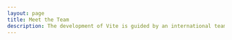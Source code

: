 ```yaml
---
layout: page
title: Meet the Team
description: The development of Vite is guided by an international team.
---
```


<script setup>
import {
  VPTeamPage,
  VPTeamPageSection,
  VPTeamMembers
} from 'vitepress/theme'
const members =[
  {
    avatar: 'https://avatars.githubusercontent.com/u/29226317?v=4',
    name: 'ZXLee',
    title: '福建 · 福州',
    links: [
      { icon: 'github', link: 'https://github.com/SmileZXLee' },
      { icon: {
        svg: `<svg  class="icon" viewBox="0 0 1024 1024" version="1.1" xmlns="http://www.w3.org/2000/svg"  width="24" height="24"><path d="M512 1024C229.222 1024 0 794.778 0 512S229.222 0 512 0s512 229.222 512 512-229.222 512-512 512z m259.149-568.883h-290.74a25.293 25.293 0 0 0-25.292 25.293l-0.026 63.206c0 13.952 11.315 25.293 25.267 25.293h177.024c13.978 0 25.293 11.315 25.293 25.267v12.646a75.853 75.853 0 0 1-75.853 75.853h-240.23a25.293 25.293 0 0 1-25.267-25.293V417.203a75.853 75.853 0 0 1 75.827-75.853h353.946a25.293 25.293 0 0 0 25.267-25.292l0.077-63.207a25.293 25.293 0 0 0-25.268-25.293H417.152a189.62 189.62 0 0 0-189.62 189.645V771.15c0 13.977 11.316 25.293 25.294 25.293h372.94a170.65 170.65 0 0 0 170.65-170.65V480.384a25.293 25.293 0 0 0-25.293-25.267z" ></path></svg>`
      }, link: 'https://github.com/SmileZXLee' },
      { icon: {
        svg: `<svg t="1693581414975" class="icon" viewBox="0 0 1024 1024" version="1.1" xmlns="http://www.w3.org/2000/svg" p-id="6476" width="24" height="24"><path d="M512 0C230.4 0 0 230.4 0 512s230.4 512 512 512 512-230.4 512-512-230.4-512-512-512z m70.4 678.4l-128 108.8c-25.6 19.2-57.6 32-89.6 32-44.8 0-89.6-19.2-121.6-57.6-57.6-64-51.2-160 6.4-211.2l64-51.2c12.8-12.8 38.4-12.8 51.2 6.4 12.8 12.8 12.8 38.4-6.4 51.2l-64 51.2c-32 25.6-32 70.4 0 108.8 32 32 76.8 44.8 108.8 19.2l128-108.8c32-25.6 32-70.4 0-108.8-12.8-19.2-6.4-44.8 6.4-57.6 19.2-12.8 38.4-12.8 51.2 6.4 57.6 64 51.2 160-6.4 211.2z m211.2-179.2l-64 51.2c-12.8 12.8-38.4 12.8-51.2-6.4-12.8-12.8-12.8-38.4 6.4-51.2l64-51.2c32-25.6 32-70.4 0-108.8-32-32-76.8-44.8-108.8-19.2L512 422.4c-19.2 12.8-25.6 32-25.6 51.2s6.4 44.8 19.2 57.6 12.8 38.4-6.4 51.2c-12.8 6.4-38.4 12.8-57.6-6.4-25.6-32-32-64-32-102.4s19.2-76.8 51.2-102.4l128-108.8c57.6-51.2 153.6-38.4 211.2 25.6 57.6 64 51.2 160-6.4 211.2z" p-id="6477"></path></svg>`
      }, link: 'https://zxlee.cn' },
    ],
  }, {
    avatar: 'https://api.vvhan.com/api/avatar?type=nan',
    name: 'Leibinbin',
    title: '湖北 · 武汉',
    links: [
      { icon: {
        svg: `<svg t="1693581414975" class="icon" viewBox="0 0 1024 1024" version="1.1" xmlns="http://www.w3.org/2000/svg" p-id="6476" width="24" height="24"><path d="M512 0C230.4 0 0 230.4 0 512s230.4 512 512 512 512-230.4 512-512-230.4-512-512-512z m70.4 678.4l-128 108.8c-25.6 19.2-57.6 32-89.6 32-44.8 0-89.6-19.2-121.6-57.6-57.6-64-51.2-160 6.4-211.2l64-51.2c12.8-12.8 38.4-12.8 51.2 6.4 12.8 12.8 12.8 38.4-6.4 51.2l-64 51.2c-32 25.6-32 70.4 0 108.8 32 32 76.8 44.8 108.8 19.2l128-108.8c32-25.6 32-70.4 0-108.8-12.8-19.2-6.4-44.8 6.4-57.6 19.2-12.8 38.4-12.8 51.2 6.4 57.6 64 51.2 160-6.4 211.2z m211.2-179.2l-64 51.2c-12.8 12.8-38.4 12.8-51.2-6.4-12.8-12.8-12.8-38.4 6.4-51.2l64-51.2c32-25.6 32-70.4 0-108.8-32-32-76.8-44.8-108.8-19.2L512 422.4c-19.2 12.8-25.6 32-25.6 51.2s6.4 44.8 19.2 57.6 12.8 38.4-6.4 51.2c-12.8 6.4-38.4 12.8-57.6-6.4-25.6-32-32-64-32-102.4s19.2-76.8 51.2-102.4l128-108.8c57.6-51.2 153.6-38.4 211.2 25.6 57.6 64 51.2 160-6.4 211.2z" p-id="6477"></path></svg>`
      }, link: 'https://blog.csdn.net/m0_56844632?type=blog' },
    ],
  }, {
    avatar: 'https://doc.ahuaaa.cn/common/kewohuixiang.jpg',
    name: '可我会像',
    title: '广东 · 广州',
    links: [
      { icon: {
        svg: `<svg t="1693581414975" class="icon" viewBox="0 0 1024 1024" version="1.1" xmlns="http://www.w3.org/2000/svg" p-id="6476" width="24" height="24"><path d="M512 0C230.4 0 0 230.4 0 512s230.4 512 512 512 512-230.4 512-512-230.4-512-512-512z m70.4 678.4l-128 108.8c-25.6 19.2-57.6 32-89.6 32-44.8 0-89.6-19.2-121.6-57.6-57.6-64-51.2-160 6.4-211.2l64-51.2c12.8-12.8 38.4-12.8 51.2 6.4 12.8 12.8 12.8 38.4-6.4 51.2l-64 51.2c-32 25.6-32 70.4 0 108.8 32 32 76.8 44.8 108.8 19.2l128-108.8c32-25.6 32-70.4 0-108.8-12.8-19.2-6.4-44.8 6.4-57.6 19.2-12.8 38.4-12.8 51.2 6.4 57.6 64 51.2 160-6.4 211.2z m211.2-179.2l-64 51.2c-12.8 12.8-38.4 12.8-51.2-6.4-12.8-12.8-12.8-38.4 6.4-51.2l64-51.2c32-25.6 32-70.4 0-108.8-32-32-76.8-44.8-108.8-19.2L512 422.4c-19.2 12.8-25.6 32-25.6 51.2s6.4 44.8 19.2 57.6 12.8 38.4-6.4 51.2c-12.8 6.4-38.4 12.8-57.6-6.4-25.6-32-32-64-32-102.4s19.2-76.8 51.2-102.4l128-108.8c57.6-51.2 153.6-38.4 211.2 25.6 57.6 64 51.2 160-6.4 211.2z" p-id="6477"></path></svg>`
      }, link: 'https://ext.dcloud.net.cn/publisher?id=356088' },
    ],
  }, {
    avatar: 'https://doc.ahuaaa.cn/common/ww.jpg',
    name: 'ww',
    title: '广东 · 深圳',
  },{
    avatar: 'https://doc.ahuaaa.cn/common/nroy.png',
    name: 'Nory',
    title: '广东 · 广州',
    links: [
      { icon: 'github', link: 'https://github.com/nroyliu' },
      { icon: {
        svg: `<svg  class="icon" viewBox="0 0 1024 1024" version="1.1" xmlns="http://www.w3.org/2000/svg"  width="24" height="24"><path d="M512 1024C229.222 1024 0 794.778 0 512S229.222 0 512 0s512 229.222 512 512-229.222 512-512 512z m259.149-568.883h-290.74a25.293 25.293 0 0 0-25.292 25.293l-0.026 63.206c0 13.952 11.315 25.293 25.267 25.293h177.024c13.978 0 25.293 11.315 25.293 25.267v12.646a75.853 75.853 0 0 1-75.853 75.853h-240.23a25.293 25.293 0 0 1-25.267-25.293V417.203a75.853 75.853 0 0 1 75.827-75.853h353.946a25.293 25.293 0 0 0 25.267-25.292l0.077-63.207a25.293 25.293 0 0 0-25.268-25.293H417.152a189.62 189.62 0 0 0-189.62 189.645V771.15c0 13.977 11.316 25.293 25.294 25.293h372.94a170.65 170.65 0 0 0 170.65-170.65V480.384a25.293 25.293 0 0 0-25.293-25.267z" ></path></svg>`
      }, link: 'https://gitee.com/nroy' },
      { icon: {
        svg: `<svg t="1693581414975" class="icon" viewBox="0 0 1024 1024" version="1.1" xmlns="http://www.w3.org/2000/svg" p-id="6476" width="24" height="24"><path d="M512 0C230.4 0 0 230.4 0 512s230.4 512 512 512 512-230.4 512-512-230.4-512-512-512z m70.4 678.4l-128 108.8c-25.6 19.2-57.6 32-89.6 32-44.8 0-89.6-19.2-121.6-57.6-57.6-64-51.2-160 6.4-211.2l64-51.2c12.8-12.8 38.4-12.8 51.2 6.4 12.8 12.8 12.8 38.4-6.4 51.2l-64 51.2c-32 25.6-32 70.4 0 108.8 32 32 76.8 44.8 108.8 19.2l128-108.8c32-25.6 32-70.4 0-108.8-12.8-19.2-6.4-44.8 6.4-57.6 19.2-12.8 38.4-12.8 51.2 6.4 57.6 64 51.2 160-6.4 211.2z m211.2-179.2l-64 51.2c-12.8 12.8-38.4 12.8-51.2-6.4-12.8-12.8-12.8-38.4 6.4-51.2l64-51.2c32-25.6 32-70.4 0-108.8-32-32-76.8-44.8-108.8-19.2L512 422.4c-19.2 12.8-25.6 32-25.6 51.2s6.4 44.8 19.2 57.6 12.8 38.4-6.4 51.2c-12.8 6.4-38.4 12.8-57.6-6.4-25.6-32-32-64-32-102.4s19.2-76.8 51.2-102.4l128-108.8c57.6-51.2 153.6-38.4 211.2 25.6 57.6 64 51.2 160-6.4 211.2z" p-id="6477"></path></svg>`
      }, link: 'https://www.nnnuo.com/' },
    ],
  }, {
    avatar: 'https://doc.ahuaaa.cn/common/xxstar.jpg',
    name: 'Star',
    title: '湖南 · 常德',
    links: [
      { icon: 'github', link: 'https://github.com/ahua666' },
      { icon: {
        svg: `<svg  class="icon" viewBox="0 0 1024 1024" version="1.1" xmlns="http://www.w3.org/2000/svg"  width="24" height="24"><path d="M512 1024C229.222 1024 0 794.778 0 512S229.222 0 512 0s512 229.222 512 512-229.222 512-512 512z m259.149-568.883h-290.74a25.293 25.293 0 0 0-25.292 25.293l-0.026 63.206c0 13.952 11.315 25.293 25.267 25.293h177.024c13.978 0 25.293 11.315 25.293 25.267v12.646a75.853 75.853 0 0 1-75.853 75.853h-240.23a25.293 25.293 0 0 1-25.267-25.293V417.203a75.853 75.853 0 0 1 75.827-75.853h353.946a25.293 25.293 0 0 0 25.267-25.292l0.077-63.207a25.293 25.293 0 0 0-25.268-25.293H417.152a189.62 189.62 0 0 0-189.62 189.645V771.15c0 13.977 11.316 25.293 25.294 25.293h372.94a170.65 170.65 0 0 0 170.65-170.65V480.384a25.293 25.293 0 0 0-25.293-25.267z" ></path></svg>`
      }, link: 'https://gitee.com/ahuaaa' },
      { icon: {
        svg: `<svg t="1693581414975" class="icon" viewBox="0 0 1024 1024" version="1.1" xmlns="http://www.w3.org/2000/svg" p-id="6476" width="24" height="24"><path d="M512 0C230.4 0 0 230.4 0 512s230.4 512 512 512 512-230.4 512-512-230.4-512-512-512z m70.4 678.4l-128 108.8c-25.6 19.2-57.6 32-89.6 32-44.8 0-89.6-19.2-121.6-57.6-57.6-64-51.2-160 6.4-211.2l64-51.2c12.8-12.8 38.4-12.8 51.2 6.4 12.8 12.8 12.8 38.4-6.4 51.2l-64 51.2c-32 25.6-32 70.4 0 108.8 32 32 76.8 44.8 108.8 19.2l128-108.8c32-25.6 32-70.4 0-108.8-12.8-19.2-6.4-44.8 6.4-57.6 19.2-12.8 38.4-12.8 51.2 6.4 57.6 64 51.2 160-6.4 211.2z m211.2-179.2l-64 51.2c-12.8 12.8-38.4 12.8-51.2-6.4-12.8-12.8-12.8-38.4 6.4-51.2l64-51.2c32-25.6 32-70.4 0-108.8-32-32-76.8-44.8-108.8-19.2L512 422.4c-19.2 12.8-25.6 32-25.6 51.2s6.4 44.8 19.2 57.6 12.8 38.4-6.4 51.2c-12.8 6.4-38.4 12.8-57.6-6.4-25.6-32-32-64-32-102.4s19.2-76.8 51.2-102.4l128-108.8c57.6-51.2 153.6-38.4 211.2 25.6 57.6 64 51.2 160-6.4 211.2z" p-id="6477"></path></svg>`
      }, link: 'https://blog.ahuaaa.cn/' },
    ],
  },  {
    avatar: 'https://api.vvhan.com/api/avatar?type=dm',
    name: 'Hankli',
    title: '广东 · 广州',
    links: [
      { icon: {
        svg: `<svg t="1693581414975" class="icon" viewBox="0 0 1024 1024" version="1.1" xmlns="http://www.w3.org/2000/svg" p-id="6476" width="24" height="24"><path d="M512 0C230.4 0 0 230.4 0 512s230.4 512 512 512 512-230.4 512-512-230.4-512-512-512z m70.4 678.4l-128 108.8c-25.6 19.2-57.6 32-89.6 32-44.8 0-89.6-19.2-121.6-57.6-57.6-64-51.2-160 6.4-211.2l64-51.2c12.8-12.8 38.4-12.8 51.2 6.4 12.8 12.8 12.8 38.4-6.4 51.2l-64 51.2c-32 25.6-32 70.4 0 108.8 32 32 76.8 44.8 108.8 19.2l128-108.8c32-25.6 32-70.4 0-108.8-12.8-19.2-6.4-44.8 6.4-57.6 19.2-12.8 38.4-12.8 51.2 6.4 57.6 64 51.2 160-6.4 211.2z m211.2-179.2l-64 51.2c-12.8 12.8-38.4 12.8-51.2-6.4-12.8-12.8-12.8-38.4 6.4-51.2l64-51.2c32-25.6 32-70.4 0-108.8-32-32-76.8-44.8-108.8-19.2L512 422.4c-19.2 12.8-25.6 32-25.6 51.2s6.4 44.8 19.2 57.6 12.8 38.4-6.4 51.2c-12.8 6.4-38.4 12.8-57.6-6.4-25.6-32-32-64-32-102.4s19.2-76.8 51.2-102.4l128-108.8c57.6-51.2 153.6-38.4 211.2 25.6 57.6 64 51.2 160-6.4 211.2z" p-id="6477"></path></svg>`
      }, link: 'http://www.hankli.top' },
    ],
  },{
    avatar: 'https://doc.ahuaaa.cn/common/xiaoxu.png',
    name: '小许同学',
    title: '河南 · 郑州',
    links: [
      { icon: {
        svg: `<svg t="1693581414975" class="icon" viewBox="0 0 1024 1024" version="1.1" xmlns="http://www.w3.org/2000/svg" p-id="6476" width="24" height="24"><path d="M512 0C230.4 0 0 230.4 0 512s230.4 512 512 512 512-230.4 512-512-230.4-512-512-512z m70.4 678.4l-128 108.8c-25.6 19.2-57.6 32-89.6 32-44.8 0-89.6-19.2-121.6-57.6-57.6-64-51.2-160 6.4-211.2l64-51.2c12.8-12.8 38.4-12.8 51.2 6.4 12.8 12.8 12.8 38.4-6.4 51.2l-64 51.2c-32 25.6-32 70.4 0 108.8 32 32 76.8 44.8 108.8 19.2l128-108.8c32-25.6 32-70.4 0-108.8-12.8-19.2-6.4-44.8 6.4-57.6 19.2-12.8 38.4-12.8 51.2 6.4 57.6 64 51.2 160-6.4 211.2z m211.2-179.2l-64 51.2c-12.8 12.8-38.4 12.8-51.2-6.4-12.8-12.8-12.8-38.4 6.4-51.2l64-51.2c32-25.6 32-70.4 0-108.8-32-32-76.8-44.8-108.8-19.2L512 422.4c-19.2 12.8-25.6 32-25.6 51.2s6.4 44.8 19.2 57.6 12.8 38.4-6.4 51.2c-12.8 6.4-38.4 12.8-57.6-6.4-25.6-32-32-64-32-102.4s19.2-76.8 51.2-102.4l128-108.8c57.6-51.2 153.6-38.4 211.2 25.6 57.6 64 51.2 160-6.4 211.2z" p-id="6477"></path></svg>`
      }, link: 'https://blog.csdn.net/weixin_55176089?type=blog' },
    ],
  },{
    avatar: 'https://doc.ahuaaa.cn/common/tu.jpg',
    name: '弃续',
    title: '广东 · 广州',
    links: [
      { icon: {
        svg: `<svg t="1693581414975" class="icon" viewBox="0 0 1024 1024" version="1.1" xmlns="http://www.w3.org/2000/svg" p-id="6476" width="24" height="24"><path d="M512 0C230.4 0 0 230.4 0 512s230.4 512 512 512 512-230.4 512-512-230.4-512-512-512z m70.4 678.4l-128 108.8c-25.6 19.2-57.6 32-89.6 32-44.8 0-89.6-19.2-121.6-57.6-57.6-64-51.2-160 6.4-211.2l64-51.2c12.8-12.8 38.4-12.8 51.2 6.4 12.8 12.8 12.8 38.4-6.4 51.2l-64 51.2c-32 25.6-32 70.4 0 108.8 32 32 76.8 44.8 108.8 19.2l128-108.8c32-25.6 32-70.4 0-108.8-12.8-19.2-6.4-44.8 6.4-57.6 19.2-12.8 38.4-12.8 51.2 6.4 57.6 64 51.2 160-6.4 211.2z m211.2-179.2l-64 51.2c-12.8 12.8-38.4 12.8-51.2-6.4-12.8-12.8-12.8-38.4 6.4-51.2l64-51.2c32-25.6 32-70.4 0-108.8-32-32-76.8-44.8-108.8-19.2L512 422.4c-19.2 12.8-25.6 32-25.6 51.2s6.4 44.8 19.2 57.6 12.8 38.4-6.4 51.2c-12.8 6.4-38.4 12.8-57.6-6.4-25.6-32-32-64-32-102.4s19.2-76.8 51.2-102.4l128-108.8c57.6-51.2 153.6-38.4 211.2 25.6 57.6 64 51.2 160-6.4 211.2z" p-id="6477"></path></svg>`
      }, link: 'https://sevensugar.com' },
    ]
  },{
    avatar: 'https://doc.ahuaaa.cn/common/LEELAA.jpg',
    name: 'Leelaa',
    title: '江苏 · 苏州',
    links: [
      { icon: {
        svg: `<svg t="1693581414975" class="icon" viewBox="0 0 1024 1024" version="1.1" xmlns="http://www.w3.org/2000/svg" p-id="6476" width="24" height="24"><path d="M512 0C230.4 0 0 230.4 0 512s230.4 512 512 512 512-230.4 512-512-230.4-512-512-512z m70.4 678.4l-128 108.8c-25.6 19.2-57.6 32-89.6 32-44.8 0-89.6-19.2-121.6-57.6-57.6-64-51.2-160 6.4-211.2l64-51.2c12.8-12.8 38.4-12.8 51.2 6.4 12.8 12.8 12.8 38.4-6.4 51.2l-64 51.2c-32 25.6-32 70.4 0 108.8 32 32 76.8 44.8 108.8 19.2l128-108.8c32-25.6 32-70.4 0-108.8-12.8-19.2-6.4-44.8 6.4-57.6 19.2-12.8 38.4-12.8 51.2 6.4 57.6 64 51.2 160-6.4 211.2z m211.2-179.2l-64 51.2c-12.8 12.8-38.4 12.8-51.2-6.4-12.8-12.8-12.8-38.4 6.4-51.2l64-51.2c32-25.6 32-70.4 0-108.8-32-32-76.8-44.8-108.8-19.2L512 422.4c-19.2 12.8-25.6 32-25.6 51.2s6.4 44.8 19.2 57.6 12.8 38.4-6.4 51.2c-12.8 6.4-38.4 12.8-57.6-6.4-25.6-32-32-64-32-102.4s19.2-76.8 51.2-102.4l128-108.8c57.6-51.2 153.6-38.4 211.2 25.6 57.6 64 51.2 160-6.4 211.2z" p-id="6477"></path></svg>`
      }, link: 'https://leelaa.cn/' },
    ]
  }, {
    avatar: 'https://api.vvhan.com/api/avatar?type=nv',
    name: 'Y',
    title: '四川 · 成都',
    links: [
      { icon: {
        svg: `<svg t="1693581414975" class="icon" viewBox="0 0 1024 1024" version="1.1" xmlns="http://www.w3.org/2000/svg" p-id="6476" width="24" height="24"><path d="M512 0C230.4 0 0 230.4 0 512s230.4 512 512 512 512-230.4 512-512-230.4-512-512-512z m70.4 678.4l-128 108.8c-25.6 19.2-57.6 32-89.6 32-44.8 0-89.6-19.2-121.6-57.6-57.6-64-51.2-160 6.4-211.2l64-51.2c12.8-12.8 38.4-12.8 51.2 6.4 12.8 12.8 12.8 38.4-6.4 51.2l-64 51.2c-32 25.6-32 70.4 0 108.8 32 32 76.8 44.8 108.8 19.2l128-108.8c32-25.6 32-70.4 0-108.8-12.8-19.2-6.4-44.8 6.4-57.6 19.2-12.8 38.4-12.8 51.2 6.4 57.6 64 51.2 160-6.4 211.2z m211.2-179.2l-64 51.2c-12.8 12.8-38.4 12.8-51.2-6.4-12.8-12.8-12.8-38.4 6.4-51.2l64-51.2c32-25.6 32-70.4 0-108.8-32-32-76.8-44.8-108.8-19.2L512 422.4c-19.2 12.8-25.6 32-25.6 51.2s6.4 44.8 19.2 57.6 12.8 38.4-6.4 51.2c-12.8 6.4-38.4 12.8-57.6-6.4-25.6-32-32-64-32-102.4s19.2-76.8 51.2-102.4l128-108.8c57.6-51.2 153.6-38.4 211.2 25.6 57.6 64 51.2 160-6.4 211.2z" p-id="6477"></path></svg>`
      }, link: 'https://www.yuque.com/zhiyu-am2tg/wygvhg' },
    ]
  },{
    avatar: 'https://doc.ahuaaa.cn/common/Mandy.png',
    name: 'Mandy',
    title: '上海 · 静安',
    links: [
      { icon: {
        svg: `<svg t="1693581414975" class="icon" viewBox="0 0 1024 1024" version="1.1" xmlns="http://www.w3.org/2000/svg" p-id="6476" width="24" height="24"><path d="M512 0C230.4 0 0 230.4 0 512s230.4 512 512 512 512-230.4 512-512-230.4-512-512-512z m70.4 678.4l-128 108.8c-25.6 19.2-57.6 32-89.6 32-44.8 0-89.6-19.2-121.6-57.6-57.6-64-51.2-160 6.4-211.2l64-51.2c12.8-12.8 38.4-12.8 51.2 6.4 12.8 12.8 12.8 38.4-6.4 51.2l-64 51.2c-32 25.6-32 70.4 0 108.8 32 32 76.8 44.8 108.8 19.2l128-108.8c32-25.6 32-70.4 0-108.8-12.8-19.2-6.4-44.8 6.4-57.6 19.2-12.8 38.4-12.8 51.2 6.4 57.6 64 51.2 160-6.4 211.2z m211.2-179.2l-64 51.2c-12.8 12.8-38.4 12.8-51.2-6.4-12.8-12.8-12.8-38.4 6.4-51.2l64-51.2c32-25.6 32-70.4 0-108.8-32-32-76.8-44.8-108.8-19.2L512 422.4c-19.2 12.8-25.6 32-25.6 51.2s6.4 44.8 19.2 57.6 12.8 38.4-6.4 51.2c-12.8 6.4-38.4 12.8-57.6-6.4-25.6-32-32-64-32-102.4s19.2-76.8 51.2-102.4l128-108.8c57.6-51.2 153.6-38.4 211.2 25.6 57.6 64 51.2 160-6.4 211.2z" p-id="6477"></path></svg>`
      }, link: 'https://www.tutudati.com/' },
    ]
  },{
    avatar: 'https://api.vvhan.com/api/avatar?class=nan',
    name: '送你一朵小红花',
    title: '吉林 · 长春',
    links: [
      { icon: {
        svg: `<svg t="1693581414975" class="icon" viewBox="0 0 1024 1024" version="1.1" xmlns="http://www.w3.org/2000/svg" p-id="6476" width="24" height="24"><path d="M512 0C230.4 0 0 230.4 0 512s230.4 512 512 512 512-230.4 512-512-230.4-512-512-512z m70.4 678.4l-128 108.8c-25.6 19.2-57.6 32-89.6 32-44.8 0-89.6-19.2-121.6-57.6-57.6-64-51.2-160 6.4-211.2l64-51.2c12.8-12.8 38.4-12.8 51.2 6.4 12.8 12.8 12.8 38.4-6.4 51.2l-64 51.2c-32 25.6-32 70.4 0 108.8 32 32 76.8 44.8 108.8 19.2l128-108.8c32-25.6 32-70.4 0-108.8-12.8-19.2-6.4-44.8 6.4-57.6 19.2-12.8 38.4-12.8 51.2 6.4 57.6 64 51.2 160-6.4 211.2z m211.2-179.2l-64 51.2c-12.8 12.8-38.4 12.8-51.2-6.4-12.8-12.8-12.8-38.4 6.4-51.2l64-51.2c32-25.6 32-70.4 0-108.8-32-32-76.8-44.8-108.8-19.2L512 422.4c-19.2 12.8-25.6 32-25.6 51.2s6.4 44.8 19.2 57.6 12.8 38.4-6.4 51.2c-12.8 6.4-38.4 12.8-57.6-6.4-25.6-32-32-64-32-102.4s19.2-76.8 51.2-102.4l128-108.8c57.6-51.2 153.6-38.4 211.2 25.6 57.6 64 51.2 160-6.4 211.2z" p-id="6477"></path></svg>`
      }, link: 'https://blog.csdn.net/m0_62248493?type=blog' },
    ]
  }
]
</script>

<VPTeamPage>
  <VPTeamPageSection>
    <template #title>Halo World</template>
    <template #lead>
      我们在此处向一些开发者致敬，感谢他们优秀文章内容的产出。
    </template>
    <template #members>
      <VPTeamMembers size="small" :members="members" />
    </template>
  </VPTeamPageSection>
</VPTeamPage>